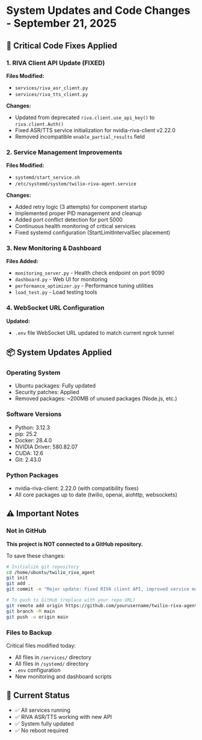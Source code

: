 # System Updates and Code Changes - September 21, 2025

## 🔧 Critical Code Fixes Applied

### 1. RIVA Client API Update (FIXED)
**Files Modified:**
- `services/riva_asr_client.py`
- `services/riva_tts_client.py`

**Changes:**
- Updated from deprecated `riva.client.use_api_key()` to `riva.client.Auth()`
- Fixed ASR/TTS service initialization for nvidia-riva-client v2.22.0
- Removed incompatible `enable_partial_results` field

### 2. Service Management Improvements
**Files Modified:**
- `systemd/start_service.sh`
- `/etc/systemd/system/twilio-riva-agent.service`

**Changes:**
- Added retry logic (3 attempts) for component startup
- Implemented proper PID management and cleanup
- Added port conflict detection for port 5000
- Continuous health monitoring of critical services
- Fixed systemd configuration (StartLimitIntervalSec placement)

### 3. New Monitoring & Dashboard
**Files Added:**
- `monitoring_server.py` - Health check endpoint on port 9090
- `dashboard.py` - Web UI for monitoring
- `performance_optimizer.py` - Performance tuning utilities
- `load_test.py` - Load testing tools

### 4. WebSocket URL Configuration
**Updated:**
- `.env` file WebSocket URL updated to match current ngrok tunnel

## 📦 System Updates Applied

### Operating System
- Ubuntu packages: Fully updated
- Security patches: Applied
- Removed packages: ~200MB of unused packages (Node.js, etc.)

### Software Versions
- Python: 3.12.3
- pip: 25.2
- Docker: 28.4.0
- NVIDIA Driver: 580.82.07
- CUDA: 12.6
- Git: 2.43.0

### Python Packages
- nvidia-riva-client: 2.22.0 (with compatibility fixes)
- All core packages up to date (twilio, openai, aiohttp, websockets)

## ⚠️ Important Notes

### Not in GitHub
**This project is NOT connected to a GitHub repository.**

To save these changes:
```bash
# Initialize git repository
cd /home/ubuntu/twilio_riva_agent
git init
git add .
git commit -m "Major update: Fixed RIVA client API, improved service management, added monitoring"

# To push to GitHub (replace with your repo URL)
git remote add origin https://github.com/yourusername/twilio-riva-agent.git
git branch -M main
git push -u origin main
```

### Files to Backup
Critical files modified today:
- All files in `/services/` directory
- All files in `/systemd/` directory
- `.env` configuration
- New monitoring and dashboard scripts

## 🚀 Current Status
- ✅ All services running
- ✅ RIVA ASR/TTS working with new API
- ✅ System fully updated
- ✅ No reboot required
